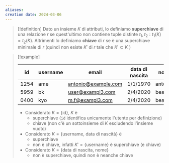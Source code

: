 ```yaml
---
aliases: 
creation date: 2024-03-06
---
```


> [!definition]
> Dato un insieme $K$ di attributi, lo definiamo **superchiave** di una relazione $r$ se quest'ultimo non contiene tuple distinte $t_{1},t_{2} : t_{1}(K) = t_{2}(K)$.
> Altrimenti lo definiamo **chiave** di $r$ se è una superchiave minimale di $r$ (quindi non esiste $K'$ di $r$ tale che $K' \subset K$ )

>[!example]
>
>| id   | username | email               | data di nascita | nome     |
>| ---- | -------- | ------------------- | --------------- | -------- |
>| 1254 | ame      | antonio@example.com | 1/1/1970        | antonio  |
>| 5959 | bk       | user@exampl3.com    | 2/4/2020        | beatrice | 
>| 0400 | kyo      | m.f@exampl3.com     | 2/4/2020                 |  beatrice        |
>
>- Considerato $K = \{ \text{id} \}$, $K$ è 
>	- superchiave (`id` identifica unicamente l'utente per definizione)  
>	- chiave (non c'è un sottoinsieme di $K$ escludendo l'insieme vuoto)
>- Considerato $K = \{ \text{username, data di nascità} \}$ è 
>	- superchiave 
>	- non è chiave, infatti $K' = \{ \text{username} \}$ è superchiave (e chiave)
>- Considerato $K = \{ \text{data di nascita, nome} \}$ 
>	- non è superchiave, quindi non è neanche chiave



